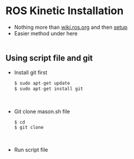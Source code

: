 # ROS Kinetic Installation
+ Nothing more than [wiki.ros.org](http://wiki.ros.org/kinetic/Installation/Ubuntu) and then [setup](http://wiki.ros.org/ROS/Tutorials/InstallingandConfiguringROSEnvironment)
+ Easier method under here
</br></br>

## Using script file and git
+ Install git first
  ~~~python
  $ sudo apt-get update
  $ sudo apt-get install git
  ~~~
  
  </br>
+ Git clone mason.sh file
  ~~~
  $ cd
  $ git clone 
  ~~~
  
  </br>
+ Run script file
  ~~~
  ~~~
